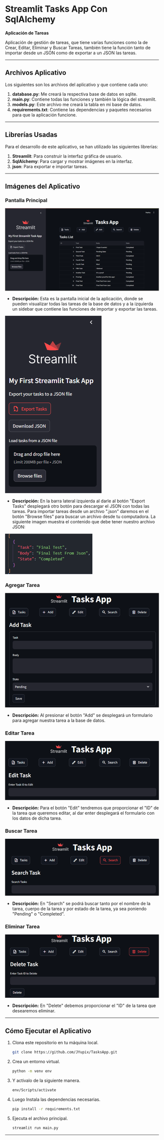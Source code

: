 # Streamlit Tasks App Con SqlAlchemy

**Aplicación de Tareas**

Aplicación de gestión de tareas, que tiene varias funciones como la de Crear, Editar, Eliminar y Buscar Tareas, también tiene la función tanto de importar desde un JSON como de exportar a un JSON las tareas. 

---

## Archivos Aplicativo

Los siguientes son los archivos del aplicativo y que contiene cada uno:

1. **database.py**: Me creará la respectiva base de datos en sqlite.
2. **main.py**: Contiene todas las funciones y también la lógica del streamlit.
3. **models.py**: Este archivo me creará la tabla en mi base de datos.
4. **requirements.txt**: Contiene las dependencias y paquetes necesarios para que la aplicación funcione.

---

## Librerías Usadas

Para el desarrollo de este aplicativo, se han utilizado las siguientes librerías:

1. **Streamlit**: Para construir la interfaz gráfica de usuario.
2. **SqlAlchemy**: Para cargar y mostrar imágenes en la interfaz.
3. **json**: Para exportar e importar tareas.

---

## Imágenes del Aplicativo

### Pantalla Principal

![Pantalla Principal](/img/main_page.PNG)

- **Descripción:** Esta es la pantalla inicial de la aplicación, donde se pueden visualizar todas las tareas de la base de datos y a la izquierda un sidebar que contiene las funciones de importar y exportar las tareas.

![Barra Lateral](/img/sidebar.PNG)
- **Descripción:** En la barra lateral izquierda al darle al botón "Export Tasks" desplegará otro botón para descargar el JSON con todas las tareas. Para importar tareas desde un archivo ".json" daremos en el botón "Browse files" para buscar un archivo desde tu computadora. La siguiente imagen muestra el contenido que debe tener nuestro archivo JSON:

![Estructura Archivo para Importar JSON](/img/json_image.PNG)

### Agregar Tarea

![Agregar Tarea](/img/add_page.PNG)

- **Descripción:** Al presionar el botón "Add" se desplegará un formulario para agregar nuestra tarea a la base de datos.

### Editar Tarea

![Editar Tarea](/img/edit_page.PNG)

- **Descripción:** Para el botón "Edit" tendremos que proporcionar el "ID" de la tarea que queremos editar, al dar enter desplegará el formulario con los datos de dicha tarea.

### Buscar Tarea

![Buscar Tarea](/img/search_page.PNG)

- **Descripción:** En "Search" se podrá buscar tanto por el nombre de la tarea, cuerpo de la tarea y por estado de la tarea, ya sea poniendo "Pending" o "Completed".

### Eliminar Tarea

![Eliminar Tarea](/img/delete_page.PNG)

- **Descripción:** En "Delete" debemos proporcionar el "ID" de la tarea que desearemos eliminar.

---

## Cómo Ejecutar el Aplicativo

1. Clona este repositorio en tu máquina local.
   ```bash
   git clone https://github.com/JYupix/TasksApp.git
   ```
2. Crea un entorno virtual.
   ```bash
   python -m venv env
   ```
3. Y activalo de la siguiente manera.
   ```bash
   env/Scripts/activate
   ```
3. Luego Instala las dependencias necesarias.
   ```bash
   pip install -r requirements.txt
   ```
4. Ejecuta el archivo principal.
   ```bash
   streamlit run main.py
   ```

---
